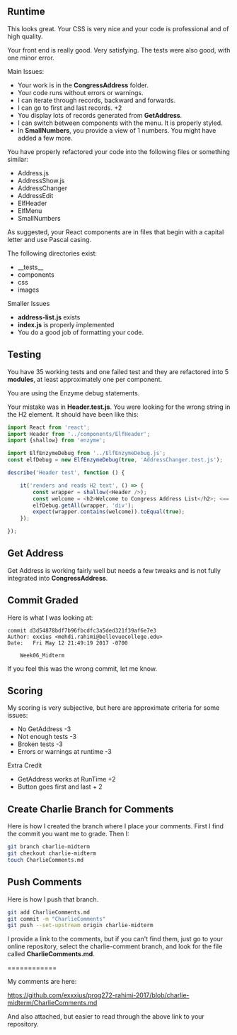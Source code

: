 ## Runtime

This looks great. Your CSS is very nice and your code is professional and of high quality.

Your front end is really good. Very satisfying. The tests were also good, with one minor error.

Main Issues:

- Your work is in the **CongressAddress** folder.
- Your code runs without errors or warnings.
- I can iterate through records, backward and forwards.
- I can go to first and last records. +2
- You display lots of records generated from **GetAddress**.
- I can switch between components with the menu. It is properly styled.
- In **SmallNumbers**, you provide a view of 1 numbers. You might have added a few more.

You have properly refactored your code into the following files or something similar:

- Address.js
- AddressShow.js
- AddressChanger
- AddressEdit
- ElfHeader
- ElfMenu
- SmallNumbers

As suggested, your React components are in files that begin with a capital letter and use Pascal casing.

The following directories exist:

- \_\_tests\_\_
- components
- css
- images

Smaller Issues

- **address-list.js** exists
- **index.js** is properly implemented
- You do a good job of formatting your code.

## Testing

You have 35 working tests and one failed test and they are refactored into 5 **modules**, at least approximately one per component.

You are using the Enzyme debug statements.

Your mistake was in **Header.test.js**. You were looking for the wrong string in the H2 element. It should have been like this:


```javascript
import React from 'react';
import Header from '../components/ElfHeader';
import {shallow} from 'enzyme';

import ElfEnzymeDebug from '../ElfEnzymeDebug.js';
const elfDebug = new ElfEnzymeDebug(true, 'AddressChanger.test.js');

describe('Header test', function () {

    it('renders and reads H2 text', () => {
        const wrapper = shallow(<Header />);
        const welcome = <h2>Welcome to Congress Address List</h2>; <== HERE ==<
        elfDebug.getAll(wrapper, 'div');
        expect(wrapper.contains(welcome)).toEqual(true);
    });

});
```

## Get Address

Get Address is working fairly well but needs a few tweaks and is not fully integrated into **CongressAddress**.

## Commit Graded

Here is what I was looking at:


```
commit d3d54878bdf7b96fbcdfc3a5ded321f39af6e7e3
Author: exxius <mehdi.rahimi@bellevuecollege.edu>
Date:   Fri May 12 21:49:19 2017 -0700

    Week06_Midterm
```

If you feel this was the wrong commit, let me know.

## Scoring

My scoring is very subjective, but here are approximate criteria for some issues:

- No GetAddress -3
- Not enough tests -3
- Broken tests -3
- Errors or warnings at runtime -3

Extra Credit

- GetAddress works at RunTime +2
- Button goes first and last + 2

## Create Charlie Branch for Comments

Here is how I created the branch where I place your comments. First I find the commit you want me to grade. Then I:


```bash
git branch charlie-midterm
git checkout charlie-midterm
touch CharlieComments.md
```

## Push Comments

Here is how I push that branch.


```bash
git add CharlieComments.md
git commit -m "CharlieComments"
git push --set-upstream origin charlie-midterm
```

I provide a link to the comments, but if you can't find them, just go to your online repository, select the charlie-comment branch, and look for the file called **CharlieComments.md**.

============

My comments are here:

https://github.com/exxxius/prog272-rahimi-2017/blob/charlie-midterm/CharlieComments.md

And also attached, but easier to read through the above link to your repository.
